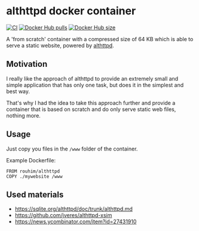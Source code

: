 # althttpd docker container

[![CI](https://github.com/rouhim/althttpd-docker/actions/workflows/main.yml/badge.svg?branch=main)](https://github.com/RouHim/althttpd-docker/actions/workflows/main.yml)
[![Docker Hub pulls](https://img.shields.io/docker/pulls/rouhim/althttpd.svg)](https://hub.docker.com/r/rouhim/althttpd)
[![Docker Hub size](https://img.shields.io/docker/image-size/rouhim/althttpd)](https://hub.docker.com/r/rouhim/althttpd)

A 'from scratch' container with a compressed size of 64 KB which is able to serve a static website, powered by [althttpd](https://sqlite.org/althttpd/doc/trunk/althttpd.md).

## Motivation
I really like the approach of althttpd to provide an extremely small and simple application that has only one task, but does it in the simplest and best way.

That's why I had the idea to take this approach further and provide a container that is based on scratch and do only serve static web files, nothing more. 

## Usage
Just copy you files in the `/www` folder of the container.

Example Dockerfile:
```shell
FROM rouhim/althttpd
COPY ./mywebsite /www
```

## Used materials
 * https://sqlite.org/althttpd/doc/trunk/althttpd.md
 * https://github.com/jveres/althttpd-xsim
 * https://news.ycombinator.com/item?id=27431910

